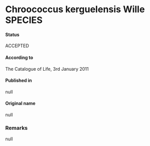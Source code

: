 # Chroococcus kerguelensis Wille SPECIES

#### Status
ACCEPTED

#### According to
The Catalogue of Life, 3rd January 2011

#### Published in
null

#### Original name
null

### Remarks
null